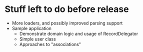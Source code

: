 # Stuff left to do before release

* More loaders, and possibly improved parsing support
* Sample application
    * Demonstrate domain logic and usage of RecordDelegator
    * Simple user class
    * Approaches to "associations"
